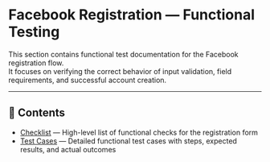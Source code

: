 # Facebook Registration — Functional Testing

This section contains functional test documentation for the Facebook registration flow.  
It focuses on verifying the correct behavior of input validation, field requirements, and successful account creation.

---

## 📁 Contents

- [Checklist](./checklist) — High-level list of functional checks for the registration form  
- [Test Cases](./test_cases) — Detailed functional test cases with steps, expected results, and actual outcomes
